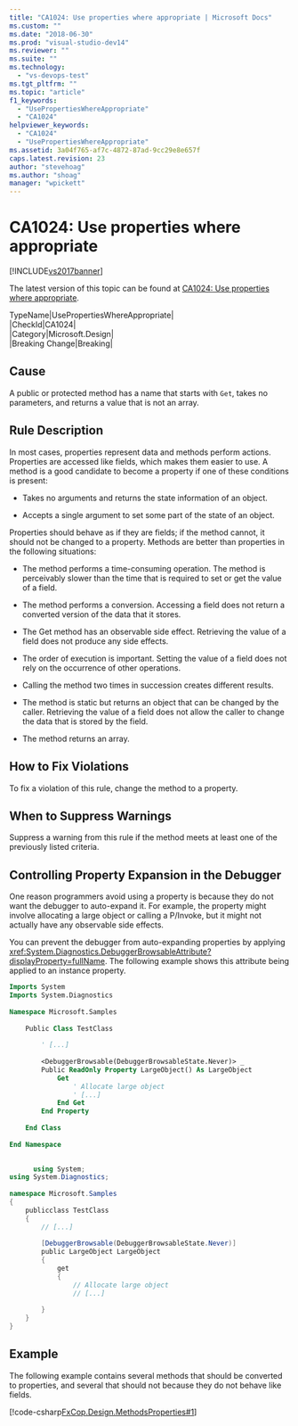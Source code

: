 ```yaml
---
title: "CA1024: Use properties where appropriate | Microsoft Docs"
ms.custom: ""
ms.date: "2018-06-30"
ms.prod: "visual-studio-dev14"
ms.reviewer: ""
ms.suite: ""
ms.technology: 
  - "vs-devops-test"
ms.tgt_pltfrm: ""
ms.topic: "article"
f1_keywords: 
  - "UsePropertiesWhereAppropriate"
  - "CA1024"
helpviewer_keywords: 
  - "CA1024"
  - "UsePropertiesWhereAppropriate"
ms.assetid: 3a04f765-af7c-4872-87ad-9cc29e8e657f
caps.latest.revision: 23
author: "stevehoag"
ms.author: "shoag"
manager: "wpickett"
---
```

# CA1024: Use properties where appropriate
[!INCLUDE[vs2017banner](../includes/vs2017banner.md)]

The latest version of this topic can be found at [CA1024: Use properties where appropriate](https://docs.microsoft.com/visualstudio/code-quality/ca1024-use-properties-where-appropriate).  
  
TypeName|UsePropertiesWhereAppropriate|  
|CheckId|CA1024|  
|Category|Microsoft.Design|  
|Breaking Change|Breaking|  
  
## Cause  
 A public or protected method has a name that starts with `Get`, takes no parameters, and returns a value that is not an array.  
  
## Rule Description  
 In most cases, properties represent data and methods perform actions. Properties are accessed like fields, which makes them easier to use. A method is a good candidate to become a property if one of these conditions is present:  
  
-   Takes no arguments and returns the state information of an object.  
  
-   Accepts a single argument to set some part of the state of an object.  
  
 Properties should behave as if they are fields; if the method cannot, it should not be changed to a property. Methods are better than properties in the following situations:  
  
-   The method performs a time-consuming operation. The method is perceivably slower than the time that is required to set or get the value of a field.  
  
-   The method performs a conversion. Accessing a field does not return a converted version of the data that it stores.  
  
-   The Get method has an observable side effect. Retrieving the value of a field does not produce any side effects.  
  
-   The order of execution is important. Setting the value of a field does not rely on the occurrence of other operations.  
  
-   Calling the method two times in succession creates different results.  
  
-   The method is static but returns an object that can be changed by the caller. Retrieving the value of a field does not allow the caller to change the data that is stored by the field.  
  
-   The method returns an array.  
  
## How to Fix Violations  
 To fix a violation of this rule, change the method to a property.  
  
## When to Suppress Warnings  
 Suppress a warning from this rule if the method meets at least one of the previously listed criteria.  
  
## Controlling Property Expansion in the Debugger  
 One reason programmers avoid using a property is because they do not want the debugger to auto-expand it. For example, the property might involve allocating a large object or calling a P/Invoke, but it might not actually have any observable side effects.  
  
 You can prevent the debugger from auto-expanding properties by applying <xref:System.Diagnostics.DebuggerBrowsableAttribute?displayProperty=fullName>. The following example shows this attribute being applied to an instance property.  
  
```vb  
Imports System   
Imports System.Diagnostics   
  
Namespace Microsoft.Samples   
  
    Public Class TestClass   
  
        ' [...]   
  
        <DebuggerBrowsable(DebuggerBrowsableState.Never)> _   
        Public ReadOnly Property LargeObject() As LargeObject   
            Get   
                ' Allocate large object   
                ' [...]   
            End Get   
        End Property   
  
    End Class   
  
End Namespace  
```  
  
```csharp  
  
      using System;   
using System.Diagnostics;   
  
namespace Microsoft.Samples   
{   
    publicclass TestClass   
    {   
        // [...]   
  
        [DebuggerBrowsable(DebuggerBrowsableState.Never)]   
        public LargeObject LargeObject   
        {   
            get   
            {   
                // Allocate large object   
                // [...]   
  
        }  
    }  
}  
```  
  
## Example  
 The following example contains several methods that should be converted to properties, and several that should not because they do not behave like fields.  
  
 [!code-csharp[FxCop.Design.MethodsProperties#1](../snippets/csharp/VS_Snippets_CodeAnalysis/FxCop.Design.MethodsProperties/cs/FxCop.Design.MethodsProperties.cs#1)]



